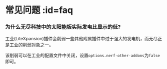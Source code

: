 # 常见问题 :id=faq

### 为什么无尽科技中的太阳能板实际发电比显示的低?

工业(LiteXpansion)插件会削弱一些其他附属插件中过于强大的发电机，而无尽正是工业的削弱对象之一。

该削弱可以在工业的配置文件中关闭，设置`options.nerf-other-addons`为`false`即可。

